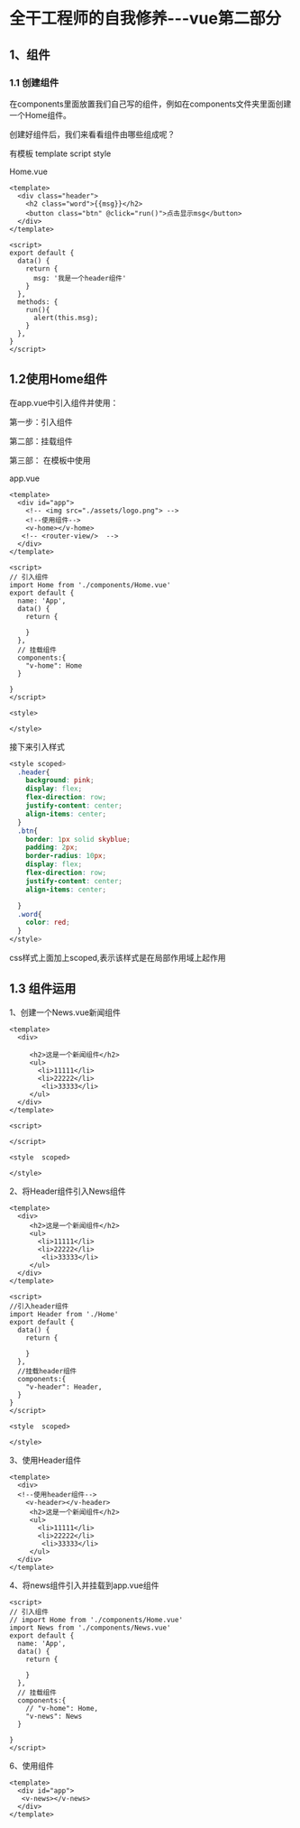 # 全干工程师的自我修养---vue第二部分

## 1、组件

### 1.1 创建组件

在components里面放置我们自己写的组件，例如在components文件夹里面创建一个Home组件。

创建好组件后，我们来看看组件由哪些组成呢？

有模板 template  script style

Home.vue

```vue
<template>
  <div class="header">
    <h2 class="word">{{msg}}</h2>
    <button class="btn" @click="run()">点击显示msg</button>
  </div>
</template>

<script>
export default {
  data() {
    return {
      msg: '我是一个header组件'
    }
  },
  methods: {
    run(){
      alert(this.msg);
    }
  },
}
</script>

```

## 1.2使用Home组件

在app.vue中引入组件并使用：

第一步：引入组件

第二部：挂载组件

第三部： 在模板中使用

app.vue

```vue
<template>
  <div id="app">
    <!-- <img src="./assets/logo.png"> -->
    <!--使用组件-->
    <v-home></v-home>
   <!-- <router-view/>  -->
  </div>
</template>

<script>
// 引入组件
import Home from './components/Home.vue'
export default {
  name: 'App',
  data() {
    return {

    }
  },
  // 挂载组件
  components:{
    "v-home": Home
  }

}
</script>

<style>

</style>

```

接下来引入样式

```css
<style scoped>
  .header{
    background: pink;
    display: flex;
    flex-direction: row;
    justify-content: center;
    align-items: center;
  }
  .btn{
    border: 1px solid skyblue;
    padding: 2px;
    border-radius: 10px;
    display: flex;
    flex-direction: row;
    justify-content: center;
    align-items: center;

  }
  .word{
    color: red;
  }
</style>

```

css样式上面加上scoped,表示该样式是在局部作用域上起作用

## 1.3 组件运用

1、创建一个News.vue新闻组件

```vue
<template>
  <div>

     <h2>这是一个新闻组件</h2>
     <ul>
       <li>11111</li>
       <li>22222</li>
        <li>33333</li>
     </ul>
  </div>
</template>

<script>

</script>

<style  scoped>

</style>

```



2、将Header组件引入News组件

```
<template>
  <div>
     <h2>这是一个新闻组件</h2>
     <ul>
       <li>11111</li>
       <li>22222</li>
        <li>33333</li>
     </ul>
  </div>
</template>

<script>
//引入header组件
import Header from './Home'
export default {
  data() {
    return {

    }
  },
  //挂载header组件
  components:{
    "v-header": Header,
  }
}
</script>

<style  scoped>

</style>

```



3、使用Header组件

```
<template>
  <div>
  <!--使用header组件-->
    <v-header></v-header>
     <h2>这是一个新闻组件</h2>
     <ul>
       <li>11111</li>
       <li>22222</li>
        <li>33333</li>
     </ul>
  </div>
</template>
```



4、将news组件引入并挂载到app.vue组件

```vue
<script>
// 引入组件
// import Home from './components/Home.vue'
import News from './components/News.vue'
export default {
  name: 'App',
  data() {
    return {

    }
  },
  // 挂载组件
  components:{
    // "v-home": Home,
    "v-news": News
  }

}
</script>
```

6、使用组件

```
<template>
  <div id="app">
   <v-news></v-news>
  </div>
</template>
```



